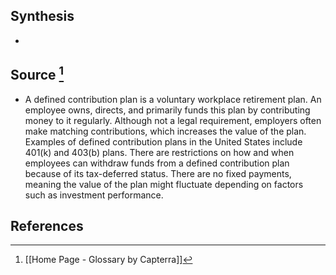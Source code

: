 ## Synthesis
- 
## Source [^1]
- A defined contribution plan is a voluntary workplace retirement plan. An employee owns, directs, and primarily funds this plan by contributing money to it regularly. Although not a legal requirement, employers often make matching contributions, which increases the value of the plan. Examples of defined contribution plans in the United States include 401(k) and 403(b) plans. There are restrictions on how and when employees can withdraw funds from a defined contribution plan because of its tax-deferred status. There are no fixed payments, meaning the value of the plan might fluctuate depending on factors such as investment performance.
## References

[^1]: [[Home Page - Glossary by Capterra]]